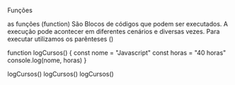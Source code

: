 Funções

as funções (function) São Blocos de códigos que podem ser executados. A execução pode acontecer em diferentes cenários e diversas vezes. Para executar utilizamos os parênteses ()

function logCursos() {
const nome = "Javascript"
const horas = "40 horas"
console.log(nome, horas)
}

logCursos()
logCursos()
logCursos()

